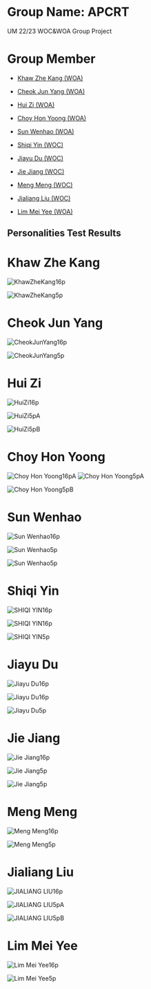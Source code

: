 # Group Name: APCRT
UM 22/23 WOC&amp;WOA Group Project
# Group Member 
- [Khaw Zhe Kang (WOA)](#khaw-zhe-kang)

- [Cheok Jun Yang (WOA)](#cheok-jun-yang)

- [Hui Zi (WOA)](#hui-zi)

- [Choy Hon Yoong (WOA)](#choy-hon-yoong)

- [Sun Wenhao (WOA)](#sun-wenhao)

- [Shiqi Yin (WOC)](#shiqi-yin)

- [Jiayu Du (WOC)](#jiayu-du)

- [Jie Jiang (WOC)](#jie-jiang)

- [Meng Meng (WOC)](#meng-meng)

- [Jialiang Liu (WOC)](#jialiang-liu)

- [Lim Mei Yee (WOA)](#lim-mei-yee)

## Personalities Test Results
# Khaw Zhe Kang

![KhawZheKang16p](https://raw.githubusercontent.com/khawzk/APCRT/main/personality-test/16Personalities.PNG)

![KhawZheKang5p](https://raw.githubusercontent.com/khawzk/APCRT/main/personality-test/5Personalities.PNG?token=GHSAT0AAAAAAB3FU4JGCVHOVE5NQL7PJN7CY62BO7Q)

# Cheok Jun Yang

![CheokJunYang16p](https://raw.githubusercontent.com/khawzk/APCRT/main/personality-test/16P(CheokJunYang).PNG?token=GHSAT0AAAAAAB3FU4JHCQSP7C5FWHAC7KVIY62BQRQ)

![CheokJunYang5p](https://raw.githubusercontent.com/khawzk/APCRT/main/personality-test/5P(CheokJunYang).PNG?token=GHSAT0AAAAAAB3FU4JH2MTA4SJNN3Z5SU5EY62BQBQ)

# Hui Zi

![HuiZi16p](https://raw.githubusercontent.com/khawzk/APCRT/main/personality-test/16p(HuiZi).png?token=GHSAT0AAAAAAB3FU4JHRKBU5QEAJ7F5CYYGY62BQ4A)

![HuiZi5pA](https://raw.githubusercontent.com/khawzk/APCRT/main/personality-test/5pA(HuiZi).png?token=GHSAT0AAAAAAB3FU4JHD6PZUGZ6XZMPH6LMY62BRIQ)

![HuiZi5pB](https://raw.githubusercontent.com/khawzk/APCRT/main/personality-test/5pB(HuiZi).png?token=GHSAT0AAAAAAB3FU4JHRGJL3FP7WTOK7LN4Y62BRPA)

# Choy Hon Yoong

![Choy Hon Yoong16pA](https://raw.githubusercontent.com/khawzk/APCRT/main/personality-test/16p(ChoyHonYoong).png?token=GHSAT0AAAAAAB3FU4JHVGNQCBEWUHDTPQNAY62BTCA)
![Choy Hon Yoong5pA](https://raw.githubusercontent.com/khawzk/APCRT/main/personality-test/5pA(ChoyHonYoong).PNG?token=GHSAT0AAAAAAB3FU4JHG533U7NWRPMMILE6Y62BTVA)

![Choy Hon Yoong5pB](https://github.com/khawzk/APCRT/blob/main/personality-test/5pB(ChoyHonYoong).PNG)

# Sun Wenhao

![Sun Wenhao16p](https://raw.githubusercontent.com/khawzk/APCRT/main/personality-test/16p(Wenhao).png?token=GHSAT0AAAAAAB3FU4JH3VBEFOBWDGPQ6N2GY62BUOA)

![Sun Wenhao5p](https://raw.githubusercontent.com/khawzk/APCRT/main/personality-test/5pA(Wenhao).png?token=GHSAT0AAAAAAB3FU4JGOQXQMTYODZ7LU56AY62BUWQ)

![Sun Wenhao5p](https://raw.githubusercontent.com/khawzk/APCRT/main/personality-test/5pB(Wenhao).png?token=GHSAT0AAAAAAB3FU4JHNLAKMYY25P4F43VUY62BU7A)

# Shiqi Yin

![SHIQI YIN16p](https://raw.githubusercontent.com/khawzk/APCRT/main/personality-test/16pA(ShiqiYin).png?token=GHSAT0AAAAAAB3FU4JHHV23DD2FAITD2UFAY62BVSA)

![SHIQI YIN16p](https://raw.githubusercontent.com/khawzk/APCRT/main/personality-test/16pB(ShiqiYin)ABC.PNG?token=GHSAT0AAAAAAB3FU4JHDV6MDTXMP26CVDAAY62BWLA)

![SHIQI YIN5p](https://raw.githubusercontent.com/khawzk/APCRT/main/personality-test/5p(ShiqiYin).jpg?token=GHSAT0AAAAAAB3FU4JHPZWVDAIXNHFFTRFUY62BWVQ)

# Jiayu Du

![Jiayu Du16p](https://raw.githubusercontent.com/khawzk/APCRT/main/personality-test/16pA(JiaYuDu).PNG?token=GHSAT0AAAAAAB3FU4JGYGISSPIJFNKF4RJWY62BXJA)

![Jiayu Du16p](https://raw.githubusercontent.com/khawzk/APCRT/main/personality-test/16pB(JiayuDu).jpg?token=GHSAT0AAAAAAB3FU4JH7F723VNGGOO4AMEUY62BXSQ)

![Jiayu Du5p](https://github.com/khawzk/APCRT/blob/main/personality-test/5p(JiayuDu).jpg?raw=true)

# Jie Jiang

![Jie Jiang16p](https://raw.githubusercontent.com/khawzk/APCRT/main/16p(JieJiang).png)

![Jie Jiang5p](https://raw.githubusercontent.com/khawzk/APCRT/main/5pA(JieJiang).png)

![Jie Jiang5p](https://raw.githubusercontent.com/khawzk/APCRT/main/5pB(JieJiang).png)

# Meng Meng

![Meng Meng16p](https://raw.githubusercontent.com/khawzk/APCRT/main/personality-test/16p(MengMeng).jpg?token=GHSAT0AAAAAAB3FU4JHJ7XHVL5MOWXB64IKY62B5NA)

![Meng Meng5p](https://raw.githubusercontent.com/khawzk/APCRT/main/personality-test/5p(MengMeng).png?token=GHSAT0AAAAAAB3FU4JHZR4QTMZDJIQKGZUCY62B5BA)


# Jialiang Liu

![JIALIANG LIU16p](https://raw.githubusercontent.com/khawzk/APCRT/main/personality-test/16p(JiaLiangLiu).png?token=GHSAT0AAAAAAB3FU4JH6LHAMWRRMF7VG5TQY62B3VQ)

![JIALIANG LIU5pA](https://raw.githubusercontent.com/khawzk/APCRT/main/personality-test/5pA(JiaLiangLiu).png?token=GHSAT0AAAAAAB3FU4JGXLYASF6GVDV2W6CWY62B37A)

![JIALIANG LIU5pB](https://raw.githubusercontent.com/khawzk/APCRT/main/personality-test/5pB(JiaLiangLiu).png?token=GHSAT0AAAAAAB3FU4JHRCO64P7F2XK6JHHYY62B4EA)

# Lim Mei Yee

![Lim Mei Yee16p](https://raw.githubusercontent.com/khawzk/APCRT/main/personality-test/16p(MeiYeeLim).jpg?token=GHSAT0AAAAAAB3FU4JGI22O2QLU4S7MKJSWY62B2ZQ)

![Lim Mei Yee5p](https://raw.githubusercontent.com/khawzk/APCRT/main/personality-test/5p(MeiYeeLim).PNG?token=GHSAT0AAAAAAB3FU4JHSD6MBE7HMNFNCATKY62B22Q)
